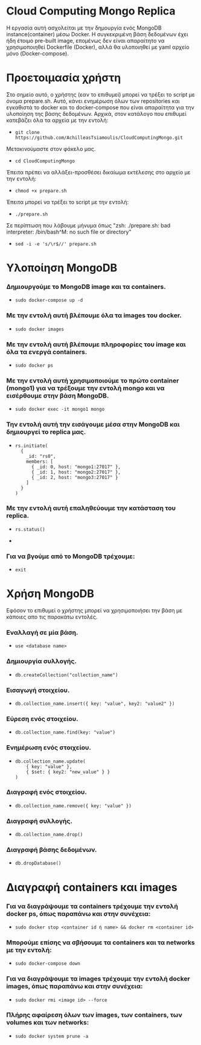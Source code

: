 # Cloud Computing Mongo Replica
Η εργασία αυτή ασχολείται με την δημουργία ενός MongoDB instance(container) μέσω Docker. Η συγκεκριμένη βάση δεδομένων έχει ήδη έτοιμο pre-built image, επομένως δεν είναι απαραίτητο να χρησιμοποιηθεί Dockerfile (Docker), αλλά θα υλοποιηθεί με yaml αρχείο μόνο (Docker-compose).  

# Προετοιμασία χρήστη

Στο σημείο αυτό, ο χρήστης (εαν το επιθυμεί) μπορεί να τρέξει το script με όνομα prepare.sh. Αυτό, κάνει ενημέρωση όλων των repositories και εγκαθιστά το docker και το docker-compose που είναι απαραίτητα για την υλοποίηση της βάσης δεδομένων.
Αρχικά, στον κατάλογο που επιθυμεί κατεβάζει όλα τα αρχεία με την εντολή:
-     git clone https://github.com/AchilleasTsiamoulis/CloudComputingMongo.git
Μετακινούμαστε στον φάκελο μας.
-     cd CloudComputingMongo
Έπειτα πρέπει να αλλάξει-προσθέσει δικαίωμα εκτέλεσης στο αρχείο με την εντολή:
-     chmod +x prepare.sh
Έπειτα μπορεί να τρέξει το script με την εντολή:
-     ./prepare.sh
Σε περίπτωση που λάβουμε μήνυμα όπως "zsh: ./prepare.sh: bad interpreter: /bin/bash^M: no such file or directory"
-     sed -i -e 's/\r$//' prepare.sh


# Υλοποίηση MongoDB  
### Δημιουργούμε το MongoDB image και τα containers. <br />
-     sudo docker-compose up -d

### Με την εντολή αυτή βλέπουμε όλα τα images του docker. <br />
-     sudo docker images

### Με την εντολή αυτή βλέπουμε πληροφορίες του image και όλα τα ενεργά containers. <br />
-     sudo docker ps 

### Με την εντολή αυτή χρησιμοποιούμε το πρώτο container (mongo1) για να τρέξουμε την εντολή mongo και να εισέρθουμε στην βάση MongoDB. <br />
-     sudo docker exec -it mongo1 mongo

### Την εντολή αυτή την εισάγουμε μέσα στην MongoDB και δημιουργεί το replica μας.
-     rs.initiate( 
        { 
          _id: "rs0", 
          members: [ 
            { _id: 0, host: "mongo1:27017" }, 
            { _id: 1, host: "mongo2:27017" }, 
            { _id: 2, host: "mongo3:27017" } 
          ] 
        } 
      )
  
### Με την εντολή αυτή επαληθεύουμε την κατάσταση του replica.
-     rs.status()
- 
### Για να βγούμε από το MongoDB τρέχουμε:
-     exit


# Χρήση MongoDB
Εφόσον το επιθυμεί ο χρήστης μπορεί να χρησιμοποιήσει την βάση με κάποιες απο τις παρακάτω εντολές.

### Εναλλαγή σε μία βάση.
-     use <database name>
### Δημιουργία συλλογής.
-     db.createCollection("collection_name")
### Εισαγωγή στοιχείου.
-     db.collection_name.insert({ key: "value", key2: "value2" })
### Εύρεση ενός στοιχείου.
-     db.collection_name.find(key: "value")
### Ενημέρωση ενός στοιχείου.
-     db.collection_name.update(
          { key: "value" },          
          { $set: { key2: "new_value" } }  
      )
### Διαγραφή ενός στοιχείου.
-     db.collection_name.remove({ key: "value" })
### Διαγραφή συλλογής.
-     db.collection_name.drop()
### Διαγραφή βάσης δεδομένων.
-     db.dropDatabase()


# Διαγραφή containers και images
### Για να διαγράψουμε τα containers τρέχουμε την εντολή docker ps, όπως παραπάνω και στην συνέχεια:
-     sudo docker stop <container id ή name> && docker rm <container id>
### Μπορούμε επίσης να σβήσουμε τα containers και τα networks με την εντολή:
-     sudo docker-compose down
### Για να διαγράψουμε τα images τρέχουμε την εντολή docker images, όπως παραπάνω και στην συνέχεια:
-     sudo docker rmi <image id> --force 
### Πλήρης αφαίρεση όλων των images, των containers, των volumes και των networks:
-     sudo docker system prune -a 

















